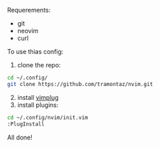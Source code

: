 Requerements:
 - git
 - neovim
 - curl

To use thias config:
1. clone the repo: 
```bash
cd ~/.config/
git clone https://github.com/tramontaz/nvim.git
```
2. install [vimplug](https://github.com/junegunn/vim-plug)
3. install plugins:
```bash
cd ~/.config/nvim/init.vim
:PlugInstall
```

All done!
